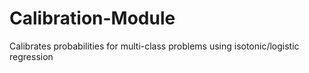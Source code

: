 # Calibration-Module
Calibrates probabilities for multi-class problems using isotonic/logistic regression
